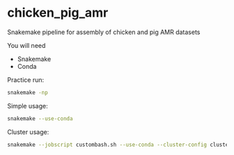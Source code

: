 # chicken_pig_amr
Snakemake pipeline for assembly of chicken and pig AMR datasets

You will need
* Snakemake
* Conda

Practice run:
```sh
snakemake -np
```

Simple usage:
```sh
snakemake --use-conda 
```

Cluster usage:
```sh
snakemake --jobscript custombash.sh --use-conda --cluster-config cluster.json --cluster "qsub -R yes -V -S /bin/bash -cwd -pe sharedmem {cluster.core} -l h_rt={cluster.time} -l h_vmem={cluster.vmem} -P {cluster.proj}" --jobs 5000
```
